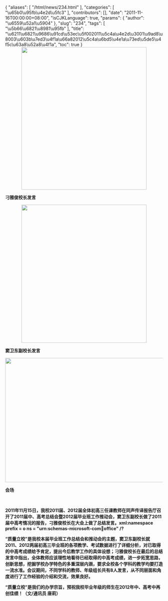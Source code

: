 {
    "aliases": [
        "/html/news/234.html"
    ],
    "categories": [
        "\u65b0\u95fb\u4e2d\u5fc3"
    ],
    "contributors": [],
    "date": "2011-11-16T00:00:00+08:00",
    "isCJKLanguage": true,
    "params": {
        "author": "\u6559\u52a1\u5904"
    },
    "slug": "234",
    "tags": [
        "\u5b66\u6821\u8981\u95fb"
    ],
    "title": "\u6211\u6821\u9686\u91cd\u53ec\u5f002011\u5c4a\u4e2d\u3001\u9ad8\u8003\u603b\u7ed3\u4f1a\u66a82012\u5c4a\u6bd5\u4e1a\u73ed\u5de5\u4f5c\u63a8\u52a8\u4f1a",
    "toc": true
}
**<img
    src="https://cdn.tfls.online/mirror/full/bbc6a0c5e3d3c6125614fe44498f5c6f9ebbc4fd.jpg"
    style="display:block;margin-left:auto;margin-right:auto;"
    decoding="async"
    fetchpriority="auto"
    loading="lazy"
    height="455"
    width="400"
/>**

**刁雅俊校长发言**

**<img
    src="https://cdn.tfls.online/mirror/full/db83c4ff93b601f1e56aa9f326e42772ac38611d.jpg"
    style="display:block;margin-left:auto;margin-right:auto;"
    decoding="async"
    fetchpriority="auto"
    loading="lazy"
    height="441"
    width="400"
/>**

**窦卫东副校长发言**

**<img
    src="https://cdn.tfls.online/mirror/full/a5a29b7432c45f0c9656179a8633b662cc1a9f19.jpg"
    style="display:block;margin-left:auto;margin-right:auto;"
    decoding="async"
    fetchpriority="auto"
    loading="lazy"
    height="397"
    width="600"
/>**

**会场**

 

**2011年11月15日，我校2011届、2012届全体初高三任课教师在同声传译报告厅召开了2011届中、高考总结会暨2012届毕业班工作推动会，窦卫东副校长做了2011届中高考情况的报告，刁雅俊校长在大会上做了总结发言。xml:namespace prefix = o ns = "urn:schemas-microsoft-com:office:office" /?**

**“质量立校”是我校本届毕业班工作总结会和推动会的主题，窦卫东副校长就2011、2012两届初高三毕业班的各项教学、考试数据进行了详细分析，对已取得的中高考成绩给予肯定，提出今后教学工作的具体设想；刁雅俊校长在最后的总结发言中指出，全体教师应该理性地看待已经取得的中高考成绩，进一步拓宽思路，创新思想，挖掘学校办学特色的多重深层内涵，要求全校各个学科的教学均要打造一流水准。会议期间，不同学科的教师、年级组长共有8人发言，从不同层面和角度进行了工作经验的介绍和交流，效果良好。**

**“质量立校”是我们的办学宗旨，预祝我校毕业年级的师生在2012年中、高考中再创佳绩！（文/通讯员 唐莉）**

 

